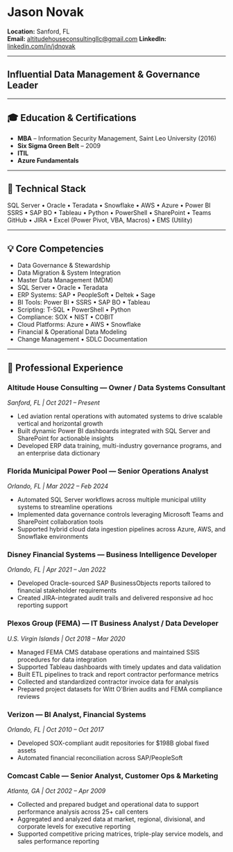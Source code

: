 # Jason Novak

**Location:** Sanford, FL  
**Email:** altitudehouseconsultingllc@gmail.com
**LinkedIn:** [linkedin.com/in/jdnovak](https://linkedin.com/in/jdnovak)

---

## Influential Data Management & Governance Leader

---

## 🎓 Education & Certifications

- **MBA** – Information Security Management, Saint Leo University (2016)  
- **Six Sigma Green Belt** – 2009
- **ITIL** 
- **Azure Fundamentals**

---

## 🔧 Technical Stack

SQL Server • Oracle • Teradata • Snowflake • AWS • Azure • Power BI 
SSRS • SAP BO • Tableau • Python • PowerShell • SharePoint • Teams 
GitHub • JIRA • Excel (Power Pivot, VBA, Macros) • EMS (Utility) 

---

## 💡 Core Competencies

- Data Governance & Stewardship  
- Data Migration & System Integration  
- Master Data Management (MDM)  
- SQL Server • Oracle • Teradata  
- ERP Systems: SAP • PeopleSoft • Deltek • Sage  
- BI Tools: Power BI • SSRS • SAP BO • Tableau  
- Scripting: T-SQL • PowerShell • Python  
- Compliance: SOX • NIST • COBIT  
- Cloud Platforms: Azure • AWS • Snowflake  
- Financial & Operational Data Modeling  
- Change Management • SDLC Documentation  

---

## 💼 Professional Experience

### Altitude House Consulting — Owner / Data Systems Consultant  
_Sanford, FL | Oct 2021 – Present_

- Led aviation rental operations with automated systems to drive scalable vertical and horizontal growth
- Built dynamic Power BI dashboards integrated with SQL Server and SharePoint for actionable insights
- Developed ERP data training, multi-industry governance programs, and an enterprise data dictionary

### Florida Municipal Power Pool — Senior Operations Analyst  
_Orlando, FL | Mar 2022 – Feb 2024_

- Automated SQL Server workflows across multiple municipal utility systems to streamline operations
- Implemented data governance controls leveraging Microsoft Teams and SharePoint collaboration tools
- Supported hybrid cloud data ingestion pipelines across Azure, AWS, and Snowflake environments

### Disney Financial Systems — Business Intelligence Developer  
_Orlando, FL | Apr 2021 – Jan 2022_

- Developed Oracle-sourced SAP BusinessObjects reports tailored to financial stakeholder requirements
- Created JIRA-integrated audit trails and delivered responsive ad hoc reporting support

### Plexos Group (FEMA) — IT Business Analyst / Data Developer  
_U.S. Virgin Islands | Oct 2018 – Mar 2020_

- Managed FEMA CMS database operations and maintained SSIS procedures for data integration
- Supported Tableau dashboards with timely updates and data validation
- Built ETL pipelines to track and report contractor performance metrics
- Collected and standardized contractor invoice data for analysis
- Prepared project datasets for Witt O'Brien audits and FEMA compliance reviews

### Verizon — BI Analyst, Financial Systems  
_Orlando, FL | Oct 2010 – Oct 2017_

- Developed SOX-compliant audit repositories for $198B global fixed assets  
- Automated financial reconciliation across SAP/PeopleSoft  

### Comcast Cable — Senior Analyst, Customer Ops & Marketing  
_Atlanta, GA | Oct 2002 – Apr 2009_

- Collected and prepared budget and operational data to support performance analysis across 25+ call centers
- Aggregated and analyzed data at market, regional, divisional, and corporate levels for executive reporting
- Supported competitive pricing matrices, triple-play service models, and sales performance reporting


